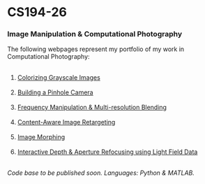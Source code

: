 # CS194-26
<h3>
Image Manipulation &amp; Computational Photography
</h3>

The following webpages represent my portfolio of my work in Computational Photography:
<br><br>
1. <a href="https://inst.eecs.berkeley.edu/~cs194-26/fa15/upload/files/proj1/cs194-de/">Colorizing Grayscale Images</a><br><br>
2. <a href="https://inst.eecs.berkeley.edu/~cs194-26/fa15/upload/files/proj2/cs194-de/">Building a Pinhole Camera</a><br><br>
3. <a href="https://inst.eecs.berkeley.edu/~cs194-26/fa15/upload/files/proj3/cs194-de/">Frequency Manipulation & Multi-resolution Blending</a><br><br>
4. <a href="https://inst.eecs.berkeley.edu/~cs194-26/fa15/upload/files/proj4/cs194-de/">Content-Aware Image Retargeting</a><br><br>
5. <a href="https://inst.eecs.berkeley.edu/~cs194-26/fa15/upload/files/proj5/cs194-de/">Image Morphing</a><br><br>
6. <a href="https://inst.eecs.berkeley.edu/~cs194-26/fa15/upload/files/proj6/cs194-de/">Interactive Depth & Aperture Refocusing using Light Field Data</a><br><br>

<i>Code base to be published soon. Languages: Python & MATLAB.</i>
